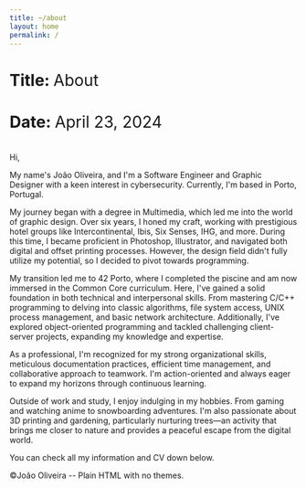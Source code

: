 ```yaml
---
title: ~/about
layout: home
permalink: /
---
```


# Title: <span style="font-weight:normal">About</span>

# Date: <span style="font-weight:normal">April 23, 2024</span>

<br>Hi,

My name's João Oliveira, and I'm a Software Engineer and Graphic Designer with a keen interest in cybersecurity. Currently, I'm based in Porto, Portugal.

My journey began with a degree in Multimedia, which led me into the world of graphic design. Over six years, I honed my craft, working with prestigious hotel groups like Intercontinental, Ibis, Six Senses, IHG, and more. During this time, I became proficient in Photoshop, Illustrator, and navigated both digital and offset printing processes. However, the design field didn't fully utilize my potential, so I decided to pivot towards programming.

My transition led me to 42 Porto, where I completed the piscine and am now immersed in the Common Core curriculum. Here, I've gained a solid foundation in both technical and interpersonal skills. From mastering C/C++ programming to delving into classic algorithms, file system access, UNIX process management, and basic network architecture. Additionally, I've explored object-oriented programming and tackled challenging client-server projects, expanding my knowledge and expertise.

As a professional, I'm recognized for my strong organizational skills, meticulous documentation practices, efficient time management, and collaborative approach to teamwork. I'm action-oriented and always eager to expand my horizons through continuous learning.

Outside of work and study, I enjoy indulging in my hobbies. From gaming and watching anime to snowboarding adventures. I'm also passionate about 3D printing and gardening, particularly nurturing trees—an activity that brings me closer to nature and provides a peaceful escape from the digital world.

You can check all my information and CV down below.

©João Oliveira -- Plain HTML with no themes. 
